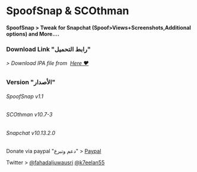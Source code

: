 # **SpoofSnap & SCOthman**
#### SpoofSnap > Tweak for Snapchat (Spoof>Views+Screenshots,Additional options)  and More....



### Download Link "رابط التحميل"
###### > Download IPA file from  [Here ❤️](https://pages.github.com/)


### Version "الأصدار"
###### SpoofSnap v1.1
###### SCOthman v10.7-3
###### Snapchat v10.13.2.0

Donate via paypal "دعم وتبرع" > [Paypal](https://www.paypal.me/Spoofsnap)

Twitter > [@fahadaljuwausri](https://twitter.com/fahadaljuwausri) [@k7eelan55](https://twitter.com/K7eelan55)

